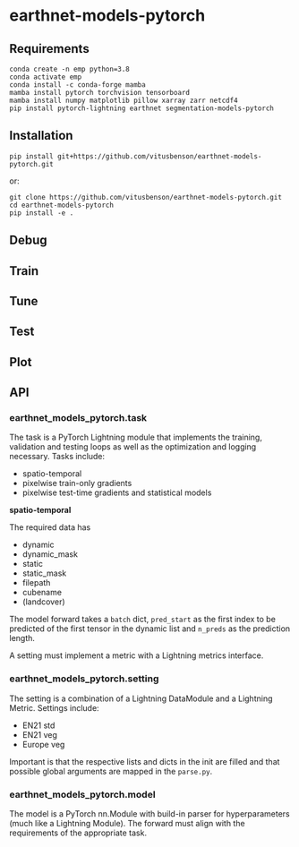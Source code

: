 # earthnet-models-pytorch

## Requirements

```
conda create -n emp python=3.8
conda activate emp
conda install -c conda-forge mamba
mamba install pytorch torchvision tensorboard
mamba install numpy matplotlib pillow xarray zarr netcdf4
pip install pytorch-lightning earthnet segmentation-models-pytorch
```

## Installation

```
pip install git+https://github.com/vitusbenson/earthnet-models-pytorch.git
```
or:
```
git clone https://github.com/vitusbenson/earthnet-models-pytorch.git
cd earthnet-models-pytorch
pip install -e .
```

## Debug

## Train

## Tune

## Test

## Plot

## API

### **earthnet_models_pytorch.task**

The task is a PyTorch Lightning module that implements the training, validation and testing loops as well as the optimization and logging necessary. Tasks include:
- spatio-temporal
- pixelwise train-only gradients
- pixelwise test-time gradients and statistical models

**spatio-temporal**

The required data has
- dynamic
- dynamic_mask
- static
- static_mask
- filepath
- cubename
- (landcover)

The model forward takes a `batch` dict, `pred_start` as the first index to be predicted of the first tensor in the dynamic list and `n_preds` as the prediction length.

A setting must implement a metric with a Lightning metrics interface.


### **earthnet_models_pytorch.setting**

The setting is a combination of a Lightning DataModule and a Lightning Metric. Settings include:
- EN21 std
- EN21 veg
- Europe veg

Important is that the respective lists and dicts in the init are filled and that possible global arguments are mapped in the `parse.py`.


### **earthnet_models_pytorch.model**

The model is a PyTorch nn.Module with build-in parser for hyperparameters (much like a Lightning Module). The forward must align with the requirements of the appropriate task.